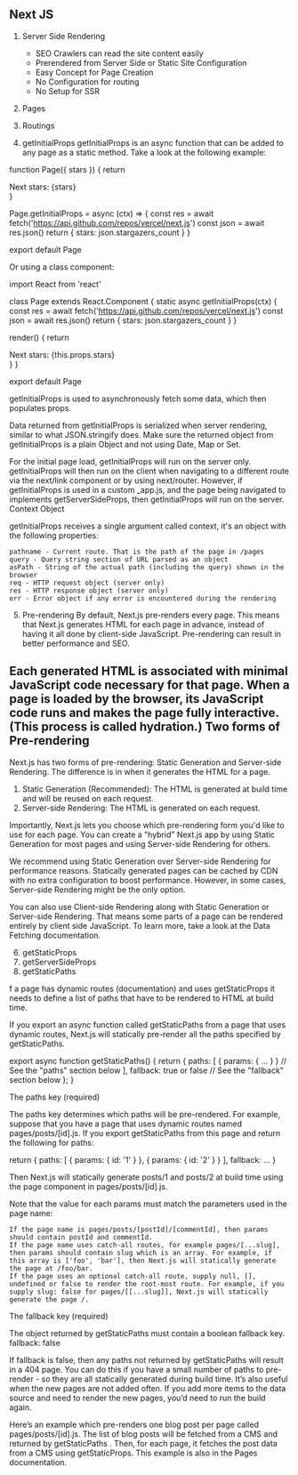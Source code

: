 Next JS
--------------------------------

1. Server Side Rendering
    * SEO Crawlers can read the site content easily
    * Prerendered from Server Side or Static Site Configuration
    * Easy Concept for Page Creation
    * No Configuration for routing
    * No Setup for SSR  

2. Pages
3. Routings
4. getInitialProps
getInitialProps is an async function that can be added to any page as a static method. Take a look at the following example:

function Page({ stars }) {
  return <div>Next stars: {stars}</div>
}

Page.getInitialProps = async (ctx) => {
  const res = await fetch('https://api.github.com/repos/vercel/next.js')
  const json = await res.json()
  return { stars: json.stargazers_count }
}

export default Page

Or using a class component:

import React from 'react'

class Page extends React.Component {
  static async getInitialProps(ctx) {
    const res = await fetch('https://api.github.com/repos/vercel/next.js')
    const json = await res.json()
    return { stars: json.stargazers_count }
  }

  render() {
    return <div>Next stars: {this.props.stars}</div>
  }
}

export default Page

getInitialProps is used to asynchronously fetch some data, which then populates props.

Data returned from getInitialProps is serialized when server rendering, similar to what JSON.stringify does. Make sure the returned object from getInitialProps is a plain Object and not using Date, Map or Set.

For the initial page load, getInitialProps will run on the server only. getInitialProps will then run on the client when navigating to a different route via the next/link component or by using next/router. However, if getInitialProps is used in a custom _app.js, and the page being navigated to implements getServerSideProps, then getInitialProps will run on the server.
Context Object

getInitialProps receives a single argument called context, it's an object with the following properties:

    pathname - Current route. That is the path of the page in /pages
    query - Query string section of URL parsed as an object
    asPath - String of the actual path (including the query) shown in the browser
    req - HTTP request object (server only)
    res - HTTP response object (server only)
    err - Error object if any error is encountered during the rendering

5. Pre-rendering
By default, Next.js pre-renders every page. This means that Next.js generates HTML for each page in advance, instead of having it all done by client-side JavaScript. Pre-rendering can result in better performance and SEO.

Each generated HTML is associated with minimal JavaScript code necessary for that page. When a page is loaded by the browser, its JavaScript code runs and makes the page fully interactive. (This process is called hydration.)
Two forms of Pre-rendering
---------------------
Next.js has two forms of pre-rendering: Static Generation and Server-side Rendering. The difference is in when it generates the HTML for a page.

  1. Static Generation (Recommended): The HTML is generated at build time and will be reused on each request.
  2. Server-side Rendering: The HTML is generated on each request.

Importantly, Next.js lets you choose which pre-rendering form you'd like to use for each page. You can create a "hybrid" Next.js app by using Static Generation for most pages and using Server-side Rendering for others.

We recommend using Static Generation over Server-side Rendering for performance reasons. Statically generated pages can be cached by CDN with no extra configuration to boost performance. However, in some cases, Server-side Rendering might be the only option.

You can also use Client-side Rendering along with Static Generation or Server-side Rendering. That means some parts of a page can be rendered entirely by client side JavaScript. To learn more, take a look at the Data Fetching documentation.

6. getStaticProps
7. getServerSideProps
8. getStaticPaths

f a page has dynamic routes (documentation) and uses getStaticProps it needs to define a list of paths that have to be rendered to HTML at build time.

If you export an async function called getStaticPaths from a page that uses dynamic routes, Next.js will statically pre-render all the paths specified by getStaticPaths.

export async function getStaticPaths() {
  return {
    paths: [
      { params: { ... } } // See the "paths" section below
    ],
    fallback: true or false // See the "fallback" section below
  };
}

The paths key (required)

The paths key determines which paths will be pre-rendered. For example, suppose that you have a page that uses dynamic routes named pages/posts/[id].js. If you export getStaticPaths from this page and return the following for paths:

return {
  paths: [
    { params: { id: '1' } },
    { params: { id: '2' } }
  ],
  fallback: ...
}

Then Next.js will statically generate posts/1 and posts/2 at build time using the page component in pages/posts/[id].js.

Note that the value for each params must match the parameters used in the page name:

    If the page name is pages/posts/[postId]/[commentId], then params should contain postId and commentId.
    If the page name uses catch-all routes, for example pages/[...slug], then params should contain slug which is an array. For example, if this array is ['foo', 'bar'], then Next.js will statically generate the page at /foo/bar.
    If the page uses an optional catch-all route, supply null, [], undefined or false to render the root-most route. For example, if you supply slug: false for pages/[[...slug]], Next.js will statically generate the page /.

The fallback key (required)

The object returned by getStaticPaths must contain a boolean fallback key.
fallback: false

If fallback is false, then any paths not returned by getStaticPaths will result in a 404 page. You can do this if you have a small number of paths to pre-render - so they are all statically generated during build time. It’s also useful when the new pages are not added often. If you add more items to the data source and need to render the new pages, you’d need to run the build again.

Here’s an example which pre-renders one blog post per page called pages/posts/[id].js. The list of blog posts will be fetched from a CMS and returned by getStaticPaths . Then, for each page, it fetches the post data from a CMS using getStaticProps. This example is also in the Pages documentation.